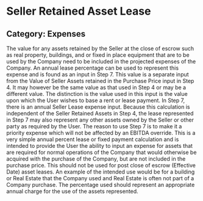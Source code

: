 # Seller Retained Asset Lease
## Category: Expenses
The value for any assets retained by the Seller at the close of escrow such as real property, buildings, and or fixed in place equipment that are to be used by the Company need to be included in the projected expenses of the Company. An annual lease percentage can be used to represent this expense and is found as an input in Step 7.
This value is a separate input from the Value of Seller Assets retained in the Purchase Price input in Step 4. It may however be the same value as that used in Step 4 or may be a different value. The distinction is the value used in this input is the value upon which the User wishes to base a rent or lease payment.
In Step 7, there is an annual Seller Lease expense input. Because this calculation is independent of the Seller Retained Assets in Step 4, the lease represented in Step 7 may also represent any other assets owned by the Seller or other party as required by the User. The reason to use Step 7 is to make it a priority expense which will not be affected by an EBITDA override.
This is a very simple annual percent lease or fixed payment calculation and is intended to provide the User the ability to input an expense for assets that are required for normal operations of the Company that would otherwise be acquired with the purchase of the Company, but are not included in the purchase price. This should not be used for post close of escrow (Effective Date) asset leases. An example of the intended use would be for a building or Real Estate that the Company used and Real Estate is often not part of a Company purchase.
The percentage used should represent an appropriate annual charge for the use of the assets represented.
